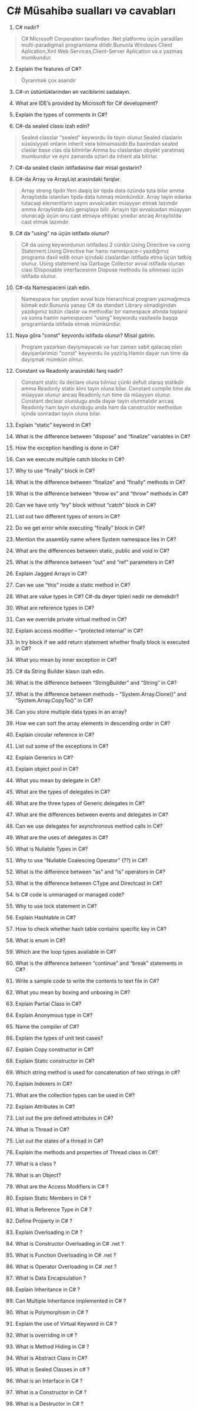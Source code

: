 ﻿# C# Müsahibə sualları və cavabları

1. C# nədir?
>C# Microsoft Corporation tərəfindən .Net platformu üçün yaradilan multi-paradigmali programlama dilidir.Bununla Windows Client Aplication,Xml Web Services,Client-Server Aplication və.s yazmaq mumkundur.
2. Explain the features of C#?
> Öyrənmək çox asandır
3. C#-ın üstünlüklərindən ən vaciblərini sadalayın.
>
4. What are IDE’s provided by Microsoft for C# development?
>
5. Explain the types of comments in C#?
>
6. C#-da sealed classı izah edin?
>Sealed classlar "sealed" keywordu ilə təyin olunur.Sealed claslarin xüsüsiyyəti onlarin inherit verə bilməməsidir.Bu baximdan sealed claslar base clas ola bilmirlər.Amma bu claslardan obyekt yaratmaq mumkundur ve eyni zamanda ozləri də inherit ala bilirlər.
7. C#-da sealed clasin istifadəsinə dair misal gostərin?
>
8. C#-da Array və ArrayList arasindaki fərqlər.
>Array strong tipdir.Yeni dəqiq bir tipdə data özündə tuta bilər amma Arraylistdə istənilən tipdə data tutmaq mümkündür.
Array təyin edərkə tutacaqi elementlərin sayını əvvəlcədən müəyyən etmək lazımdır amma Arraylistdə özü genişləyə bilir.
Arrayin tipi əvvəlcədən müəyyən olunacağı üçün onu cast etməyə ehtiyac yoxdur ancaq Arraylistdə cast etmək lazımdır.

9. C# da "using" nə üçün istifadə olunur?
>C# da using keywordunun istifadəsi 2 cürdür.Using Directive və using Statement.Using Directive hər hansı namespace-i yazdığımız programa daxil edib onun içindəki claslardan istifadə etmə üçün tətbiq olunur.
Using statement isə Garbage Collector əvvəl istifadə olunan clasi İDisposable interfacesinin Dispose methodu ilə silinməsi üçün istifadə olunur.
10. C#-da Namespaceni izah edin.
>Namespace hər şeydən əvvəl bizə hierarchical program yazmağımıza kömək edir.Bununla yanaşı C# da standart Library olmadigindan yazdıgımız bütün claslar və methodlar bir namespace altında toplanir və
sonra həmin namespaceni "using" keywordu vasitəsilə başqa programlarda istifadə etmək mümkündür.
11. Nəyə görə "const" keyvordu istifadə olunur? Misal gətirin.
>Program yazarkən dəyişməyəcək və hər zaman sabit qalacaq olan dəyişənlərimizi "const" keywordu ilə yaziriq.Həmin dəyər run time da dəyişmək mümkün olmur.

12. Constant və Readonly arasindaki fərq nədir?
>Constant static ilə declare oluna bilməz çünki defult olaraq statikdir amma Readonly static kimi təyin oluna bilər.
Constant compile time da müəyyən olunur ancaq Readonly run time da  müəyyən olunur.
Constant declear olundugu anda dəyər təyin olunmalıdır ancaq Readonly həm təyin olundugu anda həm də canstructor methodun içində sonradan təyin oluna bilər.
13. Explain “static” keyword in C#?
>
14. What is the difference between “dispose” and “finalize” variables in C#?
>
15. How the exception handling is done in C#?
>
16. Can we execute multiple catch blocks in C#?
>
17. Why to use “finally” block in C#?
>
18. What is the difference between “finalize” and “finally” methods in C#?
>
19. What is the difference between “throw ex” and “throw” methods in C#?
>
20. Can we have only “try” block without “catch” block in C#?
>
21. List out two different types of errors in C#?
>
22. Do we get error while executing “finally” block in C#?
>
23. Mention the assembly name where System namespace lies in C#?
>
24. What are the differences between static, public and void in C#?
>
25. What is the difference between “out” and “ref” parameters in C#?
>
26. Explain Jagged Arrays in C#?
>
27. Can we use “this” inside a static method in C#?
>
28. What are value types in C#? C#-da deyer tipleri nedir ne demekdir?
>
30. What are reference types in C#?
>
31. Can we override private virtual method in C#?
>
32. Explain access modifier – “protected internal” in C#?
>
33. In try block if we add return statement whether finally block is executed in C#?
>
34. What you mean by inner exception in C#?
>
35. C# da String Builder klasın izah edin.
>
36. What is the difference between “StringBuilder” and “String” in C#?
>
37. What is the difference between methods – “System.Array.Clone()” and “System.Array.CopyTo()” in C#?
>
38. Can you store multiple data types in an array?
>
39. How we can sort the array elements in descending order in C#?
>
40. Explain circular reference in C#?
>
41. List out some of the exceptions in C#?
>
42. Explain Generics in C#?
>
43. Explain object pool in C#?
>
44. What you mean by delegate in C#?
>
45. What are the types of delegates in C#?
>
46. What are the three types of Generic delegates in C#?
>
47. What are the differences between events and delegates in C#?
>
48. Can we use delegates for asynchronous method calls in C#?
>
49. What are the uses of delegates in C#?
>
50. What is Nullable Types in C#?
>
51. Why to use “Nullable Coalescing Operator” (??) in C#?
>
52. What is the difference between “as” and “is” operators in C#?
>
53. What is the difference between CType and Directcast in C#?
>
54. Is C# code is unmanaged or managed code?
>
55. Why to use lock statement in C#?
>
56. Explain Hashtable in C#?
>
57. How to check whether hash table contains specific key in C#?
>
58. What is enum in C#?
>
59. Which are the loop types available in C#?
>
60. What is the difference between “continue” and “break” statements in C#?
>
61. Write a sample code to write the contents to text file in C#?
>
62. What you mean by boxing and unboxing in C#?
>
63. Explain Partial Class in C#?
>
64. Explain Anonymous type in C#?
>
65. Name the compiler of C#?
>
66. Explain the types of unit test cases?
>
67. Explain Copy constructor in C#?
>
68. Explain Static constructor in C#?
>
69. Which string method is used for concatenation of two strings in c#?
>
70. Explain Indexers in C#?
>
71. What are the collection types can be used in C#?
>
72. Explain Attributes in C#?
>
73. List out the pre defined attributes in C#?
>
74. What is Thread in C#?
>
75. List out the states of a thread in C#?
>
76. Explain the methods and properties of Thread class in C#?
>
77. What is a class ?
>
78. What is an Object?
>
79. What are the Access Modifiers in C# ?
>
80. Explain Static Members in C# ?
>
81. What is Reference Type in C# ?
>
82. Define Property in C# ?
>
83. Explain Overloading in C# ?
>
84. What is Constructor Overloading in C# .net ?
>
85. What is Function Overloading in C# .net ?
>
86. What is Operator Overloading in C# .net ?
>
87. What is Data Encapsulation ?
>
88. Explain Inheritance in C# ?
>
89. Can Multiple Inheritance implemented in C# ?
>
90. What is Polymorphism in C# ?
>
91. Explain the use of Virtual Keyword in C# ?
>
92. What is overriding in c# ?
>
93. What is Method Hiding in C# ?
>
94. What is Abstract Class in C#?
>
95. What is Sealed Classes in c# ?
>
96. What is an Interface in C# ?
>
97. What is a Constructor in C# ?
>
98. What is a Destructor in C# ?
>
